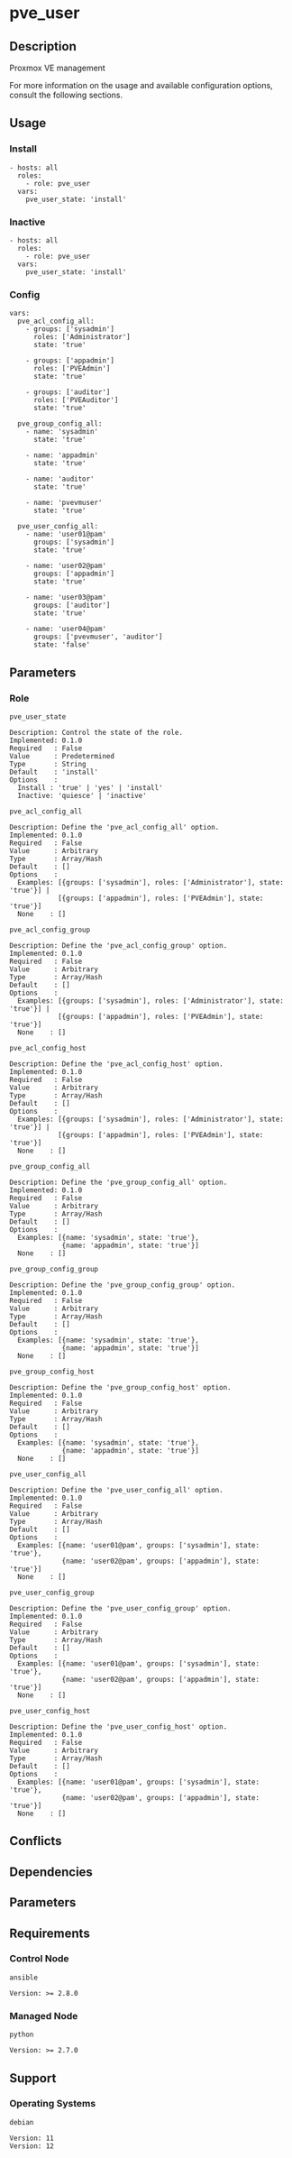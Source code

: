 # pve_user

## Description

Proxmox VE management

For more information on the usage and available configuration options,
consult the following sections.

## Usage

### Install

```
- hosts: all
  roles:
    - role: pve_user
  vars:
    pve_user_state: 'install'
```

### Inactive

```
- hosts: all
  roles:
    - role: pve_user
  vars:
    pve_user_state: 'install'
```

### Config

```
vars:
  pve_acl_config_all:
    - groups: ['sysadmin']
      roles: ['Administrator']
      state: 'true'

    - groups: ['appadmin']
      roles: ['PVEAdmin']
      state: 'true'

    - groups: ['auditor']
      roles: ['PVEAuditor']
      state: 'true'

  pve_group_config_all:
    - name: 'sysadmin'
      state: 'true'

    - name: 'appadmin'
      state: 'true'

    - name: 'auditor'
      state: 'true'

    - name: 'pvevmuser'
      state: 'true'

  pve_user_config_all:
    - name: 'user01@pam'
      groups: ['sysadmin']
      state: 'true'

    - name: 'user02@pam'
      groups: ['appadmin']
      state: 'true'

    - name: 'user03@pam'
      groups: ['auditor']
      state: 'true'

    - name: 'user04@pam'
      groups: ['pvevmuser', 'auditor']
      state: 'false'
```

## Parameters

### Role

`pve_user_state`

    Description: Control the state of the role.
    Implemented: 0.1.0
    Required   : False
    Value      : Predetermined
    Type       : String
    Default    : 'install'
    Options    :
      Install : 'true' | 'yes' | 'install'
      Inactive: 'quiesce' | 'inactive'

`pve_acl_config_all`

    Description: Define the 'pve_acl_config_all' option.
    Implemented: 0.1.0
    Required   : False
    Value      : Arbitrary
    Type       : Array/Hash
    Default    : []
    Options    :
      Examples: [{groups: ['sysadmin'], roles: ['Administrator'], state: 'true'}] |
                [{groups: ['appadmin'], roles: ['PVEAdmin'], state: 'true'}]
      None    : []

`pve_acl_config_group`

    Description: Define the 'pve_acl_config_group' option.
    Implemented: 0.1.0
    Required   : False
    Value      : Arbitrary
    Type       : Array/Hash
    Default    : []
    Options    :
      Examples: [{groups: ['sysadmin'], roles: ['Administrator'], state: 'true'}] |
                [{groups: ['appadmin'], roles: ['PVEAdmin'], state: 'true'}]
      None    : []

`pve_acl_config_host`

    Description: Define the 'pve_acl_config_host' option.
    Implemented: 0.1.0
    Required   : False
    Value      : Arbitrary
    Type       : Array/Hash
    Default    : []
    Options    :
      Examples: [{groups: ['sysadmin'], roles: ['Administrator'], state: 'true'}] |
                [{groups: ['appadmin'], roles: ['PVEAdmin'], state: 'true'}]
      None    : []

`pve_group_config_all`

    Description: Define the 'pve_group_config_all' option.
    Implemented: 0.1.0
    Required   : False
    Value      : Arbitrary
    Type       : Array/Hash
    Default    : []
    Options    :
      Examples: [{name: 'sysadmin', state: 'true'},
                 {name: 'appadmin', state: 'true'}]
      None    : []

`pve_group_config_group`

    Description: Define the 'pve_group_config_group' option.
    Implemented: 0.1.0
    Required   : False
    Value      : Arbitrary
    Type       : Array/Hash
    Default    : []
    Options    :
      Examples: [{name: 'sysadmin', state: 'true'},
                 {name: 'appadmin', state: 'true'}]
      None    : []

`pve_group_config_host`

    Description: Define the 'pve_group_config_host' option.
    Implemented: 0.1.0
    Required   : False
    Value      : Arbitrary
    Type       : Array/Hash
    Default    : []
    Options    :
      Examples: [{name: 'sysadmin', state: 'true'},
                 {name: 'appadmin', state: 'true'}]
      None    : []

`pve_user_config_all`

    Description: Define the 'pve_user_config_all' option.
    Implemented: 0.1.0
    Required   : False
    Value      : Arbitrary
    Type       : Array/Hash
    Default    : []
    Options    :
      Examples: [{name: 'user01@pam', groups: ['sysadmin'], state: 'true'},
                 {name: 'user02@pam', groups: ['appadmin'], state: 'true'}]
      None    : []

`pve_user_config_group`

    Description: Define the 'pve_user_config_group' option.
    Implemented: 0.1.0
    Required   : False
    Value      : Arbitrary
    Type       : Array/Hash
    Default    : []
    Options    :
      Examples: [{name: 'user01@pam', groups: ['sysadmin'], state: 'true'},
                 {name: 'user02@pam', groups: ['appadmin'], state: 'true'}]
      None    : []

`pve_user_config_host`

    Description: Define the 'pve_user_config_host' option.
    Implemented: 0.1.0
    Required   : False
    Value      : Arbitrary
    Type       : Array/Hash
    Default    : []
    Options    :
      Examples: [{name: 'user01@pam', groups: ['sysadmin'], state: 'true'},
                 {name: 'user02@pam', groups: ['appadmin'], state: 'true'}]
      None    : []

## Conflicts

## Dependencies

## Parameters

## Requirements

### Control Node

`ansible`

    Version: >= 2.8.0

### Managed Node

`python`

    Version: >= 2.7.0

## Support

### Operating Systems

`debian`

    Version: 11
    Version: 12
